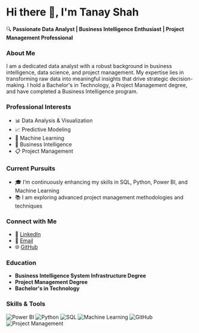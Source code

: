 # Hi there 👋, I'm Tanay Shah

🔍 **Passionate Data Analyst | Business Intelligence Enthusiast | Project Management Professional**

### About Me
I am a dedicated data analyst with a robust background in business intelligence, data science, and project management. My expertise lies in transforming raw data into meaningful insights that drive strategic decision-making. I hold a Bachelor's in Technology, a Project Management degree, and have completed a Business Intelligence program.

### Professional Interests
- 📊 Data Analysis & Visualization
- 📈 Predictive Modeling
- 🧠 Machine Learning
- 🏢 Business Intelligence
- 📋 Project Management

### Current Pursuits
- 🎓 I’m continuously enhancing my skills in SQL, Python, Power BI, and Machine Learning
- 📚 I am exploring advanced project management methodologies and techniques

### Connect with Me
- 💼 [LinkedIn](https://www.linkedin.com/in/tanay-shah-raj)
- 📧 [Email](mailto:tanay.shah@example.com)
- 🌐 [GitHub](https://github.com/Tanay-Shah-Raj)

### Education
- **Business Intelligence System Infrastructure Degree**
- **Project Management Degree**
- **Bachelor's in Technology**


### Skills & Tools
![Power BI](https://img.shields.io/badge/-Power%20BI-F2C811?&logo=Power%20BI)
![Python](https://img.shields.io/badge/-Python-000?&logo=Python)
![SQL](https://img.shields.io/badge/-SQL-000?&logo=MySQL)
![Machine Learning](https://img.shields.io/badge/-Machine%20Learning-000?&logo=scikit-learn)
![GitHub](https://img.shields.io/badge/-GitHub-000?&logo=GitHub)
![Project Management](https://img.shields.io/badge/-Project%20Management-000?&logo=PMI)
